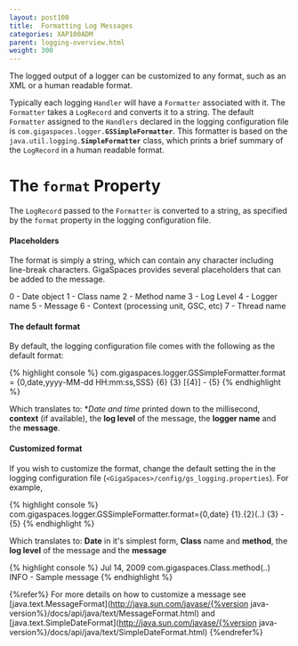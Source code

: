 ```yaml
---
layout: post100
title:  Formatting Log Messages
categories: XAP100ADM
parent: logging-overview.html
weight: 300
---
```




The logged output of a logger can be customized to any format, such as an XML or a human readable format.

Typically each logging `Handler` will have a `Formatter` associated with it. The `Formatter` takes a `LogRecord` and converts it to a string. The default `Formatter` assigned to the `Handlers` declared in the logging configuration file is `com.gigaspaces.logger.`**`GSSimpleFormatter`**. This formatter is based on the `java.util.logging.`**`SimpleFormatter`** class, which prints a brief summary of the `LogRecord` in a human readable format.

# The `format` Property

The `LogRecord` passed to the `Formatter` is converted to a string, as specified by the `format` property in the logging configuration file.

#### Placeholders

The format is simply a string, which can contain any character including line-break characters. GigaSpaces provides several placeholders that can be added to the message.

0 - Date object
1 - Class name
2 - Method name
3 - Log Level
4 - Logger name
5 - Message
6 - Context (processing unit, GSC, etc)
7 - Thread name

#### The default format

By default, the logging configuration file comes with the following as the default format:

{% highlight console %}
com.gigaspaces.logger.GSSimpleFormatter.format = {0,date,yyyy-MM-dd HH:mm:ss,SSS} {6} {3} [{4}] - {5}
{% endhighlight %}

Which translates to: **Date and time* printed down to the millisecond, **context** (if available), the **log level** of the message, the **logger name** and the **message**.

#### Customized format

If you wish to customize the format, change the default setting the in the logging configuration file (`<GigaSpaces>/config/gs_logging.properties`).
For example,

{% highlight console %}
com.gigaspaces.logger.GSSimpleFormatter.format={0,date} {1}.{2}(..) {3} - {5}
{% endhighlight %}

Which translates to: **Date** in it's simplest form, **Class** name and **method**, the **log level** of the message and the **message**

{% highlight console %}
Jul 14, 2009  com.gigaspaces.Class.method(..) INFO - Sample message
{% endhighlight %}

{%refer%}
For more details on how to customize a message see [java.text.MessageFormat](http://java.sun.com/javase/{%version java-version%}/docs/api/java/text/MessageFormat.html) and [java.text.SimpleDateFormat](http://java.sun.com/javase/{%version java-version%}/docs/api/java/text/SimpleDateFormat.html)
{%endrefer%}